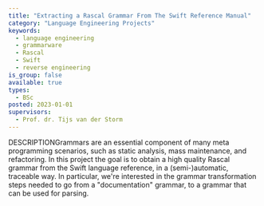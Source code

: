 ```yaml
---
title: "Extracting a Rascal Grammar From The Swift Reference Manual"
category: "Language Engineering Projects"
keywords:
  - language engineering
  - grammarware
  - Rascal
  - Swift
  - reverse engineering
is_group: false
available: true
types:
  - BSc
posted: 2023-01-01
supervisors:
  - Prof. dr. Tijs van der Storm
---
```


DESCRIPTIONGrammars are an essential component of many meta programming scenarios, such as static analysis, mass maintenance, and refactoring. In this project the goal is to obtain a high quality Rascal grammar from the Swift language reference, in a (semi-)automatic, traceable way. In particular, we're interested in the grammar transformation steps needed to go from a "documentation" grammar, to a grammar that can be used for parsing.
